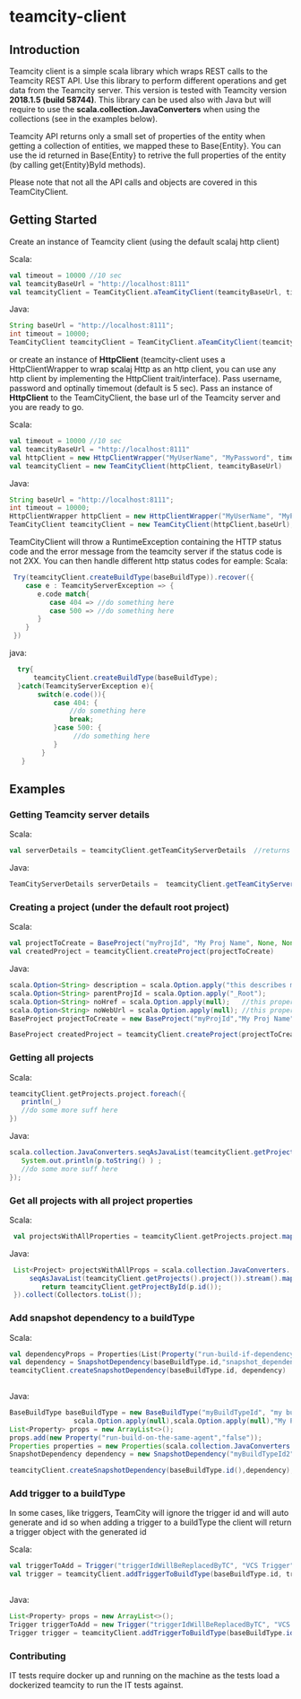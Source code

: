 # teamcity-client

## Introduction
Teamcity client is a simple scala library which wraps REST calls to the Teamcity REST API. Use this library to perform different operations and get data from the Teamcity server. This version is tested with Teamcity version **2018.1.5 (build 58744)**. This library can be used also with Java but will require to use the **scala.collection.JavaConverters** when using the collections (see in the examples below).

Teamcity API returns only a small set of properties of the entity when getting a collection of entities, we mapped these to Base{Entity}. You can use the id returned in Base{Entity} to retrive the full properties of the entity (by calling get{Entity}ById methods).

Please note that not all the API calls and objects are covered in this TeamCityClient.

## Getting Started
Create an instance of Teamcity client (using the default scalaj http client)

Scala:
```scala
val timeout = 10000 //10 sec
val teamcityBaseUrl = "http://localhost:8111"
val teamcityClient = TeamCityClient.aTeamCityClient(teamcityBaseUrl, timeout, "MyUserName", "MyPassword")
```
Java:
```java
String baseUrl = "http://localhost:8111";
int timeout = 10000;
TeamCityClient teamcityClient = TeamCityClient.aTeamCityClient(teamcityBaseUrl, timeout, "MyUserName", "MyPassword")
```
or create an instance of **HttpClient** (teamcity-client uses a HttpClientWrapper to wrap scalaj Http as an http client, you can use any http client by implementing the HttpClient trait/interface). Pass username, password and optinally timemout (default is 5 sec).
Pass an instance of **HttpClient** to the TeamCityClient,  the base url of the Teamcity server and you are ready to go.

Scala:
```scala
val timeout = 10000 //10 sec
val teamcityBaseUrl = "http://localhost:8111"
val httpClient = new HttpClientWrapper("MyUserName", "MyPassword", timeout)
val teamcityClient = new TeamCityClient(httpClient, teamcityBaseUrl)
```
Java:
```java
String baseUrl = "http://localhost:8111";
int timeout = 10000;
HttpClientWrapper httpClient = new HttpClientWrapper("MyUserName", "MyPassword", timeout);
TeamCityClient teamcityClient = new TeamCityClient(httpClient,baseUrl);
```

TeamCityClient will throw a RuntimeException containing the HTTP status code and the error message from the teamcity server if the status code is not 2XX.
You can then handle different http status codes for eample:
Scala:
```scala
 Try(teamcityClient.createBuildType(baseBuildType)).recover({
    case e : TeamcityServerException => {
       e.code match{
          case 404 => //do something here
          case 500 => //do something here
       }
    }
 })
```
java:
```java
  try{
      teamcityClient.createBuildType(baseBuildType);
  }catch(TeamcityServerException e){
       switch(e.code()){
           case 404: {
               //do something here
               break;
           }case 500: {
                //do something here
           }
        }
   }
```

## Examples
### Getting Teamcity server details
Scala:
```scala
val serverDetails = teamcityClient.getTeamCityServerDetails  //returns version, start time and additional info
```
Java:
```java
TeamCityServerDetails serverDetails =  teamcityClient.getTeamCityServerDetails();
```

### Creating a project (under the default root project)
Scala:
```scala
val projectToCreate = BaseProject("myProjId", "My Proj Name", None, None, Some("projDesc"), false, Some(rootProjectId))
val createdProject = teamcityClient.createProject(projectToCreate)
```
Java:
```java
scala.Option<String> description = scala.Option.apply("this describes my project");
scala.Option<String> parentProjId = scala.Option.apply("_Root");
scala.Option<String> noHref = scala.Option.apply(null);   //this property will be filled by the server once project is created
scala.Option<String> noWebUrl = scala.Option.apply(null); //this property will be filled by the server once project is created
BaseProject projectToCreate = new BaseProject("myProjId","My Proj Name",noHref,noWebUrl,description,false,parentProjId);

BaseProject createdProject = teamcityClient.createProject(projectToCreate);
```

### Getting all projects
Scala:
```scala
teamcityClient.getProjects.project.foreach({
   println(_)
   //do some more suff here
})
```
Java:
```java
scala.collection.JavaConverters.seqAsJavaList(teamcityClient.getProjects().project()).stream().forEach(p -> {
   System.out.println(p.toString() ) ;
   //do some more suff here
});
```
### Get all projects with all project properties
Scala:
```scala
 val projectsWithAllProperties = teamcityClient.getProjects.project.map(p => teamcityClient.getProjectById(p.id))
```
Java:
```java
 List<Project> projectsWithAllProps = scala.collection.JavaConverters.
     seqAsJavaList(teamcityClient.getProjects().project()).stream().map(p -> {
        return teamcityClient.getProjectById(p.id());
 }).collect(Collectors.toList());
```

### Add snapshot dependency to a buildType
Scala:
```scala
val dependencyProps = Properties(List(Property("run-build-if-dependency-failed","MAKE_FAILED_TO_START")))
val dependency = SnapshotDependency(baseBuildType.id,"snapshot_dependency",dependencyProps ,baseBuildType2)
teamcityClient.createSnapshotDependency(baseBuildType.id, dependency)
     
```
Java:
```java
BaseBuildType baseBuildType = new BaseBuildType("myBuildTypeId", "my build id",
                scala.Option.apply(null),scala.Option.apply(null),"My Proj Name","myProjId",false);
List<Property> props = new ArrayList<>();
props.add(new Property("run-build-on-the-same-agent","false"));
Properties properties = new Properties(scala.collection.JavaConverters.asScalaBuffer(props).toList() );
SnapshotDependency dependency = new SnapshotDependency("myBuildTypeId2","snapshot_dependency",properties,baseBuildType);

teamcityClient.createSnapshotDependency(baseBuildType.id(),dependency);
```        
### Add trigger to a buildType
In some cases, like triggers, TeamCity will ignore the trigger id and will auto generate and id
so when adding a trigger to a buildType the client will return a trigger object with the generated id

Scala:
```scala
val triggerToAdd = Trigger("triggerIdWillBeReplacedByTC", "VCS Trigger", Properties(Nil))
val trigger = teamcityClient.addTriggerToBuildType(baseBuildType.id, triggerToAdd)
     
```
Java:
```java
List<Property> props = new ArrayList<>();
Trigger triggerToAdd = new Trigger("triggerIdWillBeReplacedByTC", "VCS Trigger", new Properties(scala.collection.JavaConverters.asScalaBuffer(props).toList()));
Trigger trigger = teamcityClient.addTriggerToBuildType(baseBuildType.id, triggerToAdd);
```

### Contributing
IT tests require docker up and running on the machine as the tests load a dockerized teamcity to run the IT tests against.
